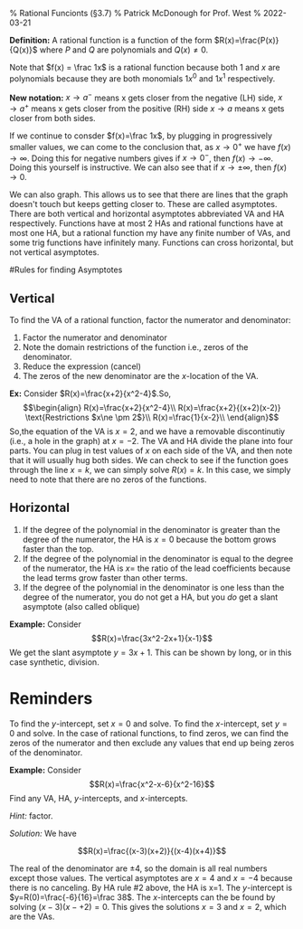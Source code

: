 % Rational Funcionts (§3.7)
% Patrick McDonough for Prof. West
% 2022-03-21

**Definition:** A rational function is a function of the form $R(x)=\frac{P(x)}{Q(x)}$ where $P$ and $Q$ are polynomials and $Q(x)\ne 0$.

Note that $f(x) = \frac 1x$ is  a rational function because both $1$ and $x$ are polynomials because they are both monomials $1x^0$ and $1x^1$ respectively.

**New notation:** $x\rightarrow a^{-}$ means x gets closer from the negative (LH) side, $x\rightarrow a^{+}$ means x gets closer from the positive (RH) side $x\rightarrow a$ means x gets closer from both sides.

If we continue to consder $f(x)=\frac 1x$, by plugging in progressively smaller values, we can come to the conclusion that, as $x\rightarrow 0^+$ we have $f(x)\rightarrow\infty$.
Doing this for negative numbers gives if $x\rightarrow 0^-$, then $f(x)\rightarrow-\infty$.
Doing this yourself is instructive.
We can also see that  if $x\rightarrow \pm\infty$, then $f(x)\rightarrow 0$.

We can also graph.
This allows us to see that there are lines that the graph doesn't touch but keeps getting closer to.
These are called asymptotes.
There are both vertical and horizontal asymptotes abbreviated VA and HA respectively.
Functions have at most 2 HAs and rational functions have at most one HA, but a rational function my have any finite number of VAs, and some trig functions have infinitely many.
Functions can cross horizontal, but not vertical asymptotes.

#Rules for finding Asymptotes

## Vertical

To find the VA of a rational function, factor the numerator and denominator:

1. Factor the numerator and denominator
2. Note the domain restrictions of the function i.e., zeros of the denominator.
3. Reduce the expression (cancel)
4. The zeros of the new denominator are the $x$-location of the VA.

**Ex:** Consider $R(x)=\frac{x+2}{x^2-4}$.So,
$$\begin{align}
R(x)=\frac{x+2}{x^2-4}\\
R(x)=\frac{x+2}{(x+2)(x-2)} \text{Restrictions $x\ne \pm 2$}\\
R(x)=\frac{1}{x-2}\\
\end{align}$$
So,the equation of the VA is $x=2$, and we have a removable discontinutiy (i.e., a hole in the graph) at $x=-2$.
The VA and HA divide the plane into four parts.
You can plug in test values of $x$ on each side of the VA, and then note that it will usually hug both sides.
We can check to see if the function goes through the line $x=k$, we can simply solve $R(x)=k$.
In this case, we simply need to note that there are no zeros of the functions.

## Horizontal
1. If the degree of the polynomial in the denominator is greater than the degree of the numerator, the HA is $x=0$ because the bottom grows faster than the top.
2. If the degree of the polynomial in the denominator is equal to the degree of the numerator, the HA is $x=$ the ratio of the lead coefficients because the lead terms grow faster than other terms. 
2. If the degree of the polynomial in the denominator is one less than the degree of the numerator, you do not get a HA, but you *do* get a slant asymptote (also called oblique)

**Example:** Consider 
$$R(x)=\frac{3x^2-2x+1}{x-1}$$
We get the slant asymptote $y=3x+1$. This can be shown by long, or in this case synthetic, division.

# Reminders
To find the $y$-intercept, set $x=0$ and solve.
To find the $x$-intercept, set $y=0$ and solve.
In the case of rational functions, to find zeros, we can find the zeros of the numerator and then exclude any values that end up being zeros of the denominator.

**Example:** Consider 
$$R(x)=\frac{x^2-x-6}{x^2-16}$$
Find any VA, HA, $y$-intercepts, and $x$-intercepts.

*Hint:* factor.

*Solution:* 
We have

$$R(x)=\frac{(x-3)(x+2)}{(x-4)(x+4)}$$

The real of the denominator are $\pm 4$, so the domain is all real numbers except those values.
The vertical asymptotes are $x=4$ and $x=-4$ because there is no canceling.
By HA rule #2 above, the HA is x=1.
The $y$-intercept is $y=R(0)=\frac{-6}{16}=\frac 38$.
The $x$-intercepts can the be found by solving $(x-3)(x-+2)=0$.
This gives the solutions $x=3$ and $x=2$, which are the VAs.
